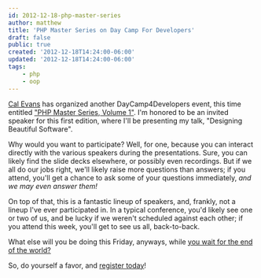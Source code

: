 ```yaml
---
id: 2012-12-18-php-master-series
author: matthew
title: 'PHP Master Series on Day Camp For Developers'
draft: false
public: true
created: '2012-12-18T14:24:00-06:00'
updated: '2012-12-18T14:24:00-06:00'
tags:
    - php
    - oop
---
```

[Cal Evans](http://blog.calevans.com) has organized another DayCamp4Developers
event, this time entitled ["PHP Master Series, Volume 1"](http://blog.calevans.com/2012/11/19/php-master-series-vol-1).
I'm honored to be an invited speaker for this first edition, where I'll be
presenting my talk, "Designing Beautiful Software".

Why would you want to participate? Well, for one, because you can interact
directly with the various speakers during the presentations. Sure, you can
likely find the slide decks elsewhere, or possibly even recordings. But if we
all do our jobs right, we'll likely raise more questions than answers; if you
attend, you'll get a chance to ask some of your questions immediately, *and we
may even answer them!*

On top of that, this is a fantastic lineup of speakers, and, frankly, not a
lineup I've ever participated in. In a typical conference, you'd likely see one
or two of us, and be lucky if we weren't scheduled against each other; if you
attend this week, you'll get to see us all, back-to-back.

What else will you be doing this Friday, anyways, while
[you wait for the end of the world?](http://en.wikipedia.org/wiki/2012_phenomenon)

So, do yourself a favor, and [register today](http://phpmasterseriesv1.eventbrite.com/)!
